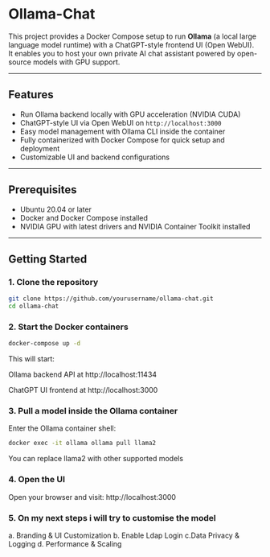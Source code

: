 # Ollama-Chat

This project provides a Docker Compose setup to run **Ollama** (a local large language model runtime) with a ChatGPT-style frontend UI (Open WebUI).  
It enables you to host your own private AI chat assistant powered by open-source models with GPU support.

---

## Features

- Run Ollama backend locally with GPU acceleration (NVIDIA CUDA)
- ChatGPT-style UI via Open WebUI on `http://localhost:3000`
- Easy model management with Ollama CLI inside the container
- Fully containerized with Docker Compose for quick setup and deployment
- Customizable UI and backend configurations

---

## Prerequisites

- Ubuntu 20.04 or later
- Docker and Docker Compose installed
- NVIDIA GPU with latest drivers and NVIDIA Container Toolkit installed

---

## Getting Started

### 1. Clone the repository

```bash
git clone https://github.com/yourusername/ollama-chat.git
cd ollama-chat
```
### 2. Start the Docker containers
```bash
docker-compose up -d
```
This will start:

Ollama backend API at http://localhost:11434

ChatGPT UI frontend at http://localhost:3000

### 3. Pull a model inside the Ollama container
Enter the Ollama container shell:
```bash
docker exec -it ollama ollama pull llama2
```
You can replace llama2 with other supported models

###  4. Open the UI
Open your browser and visit:
http://localhost:3000

### 5. On my next steps i will try to customise the model
a. Branding & UI Customization
b. Enable Ldap Login
c.Data Privacy & Logging
d. Performance & Scaling



